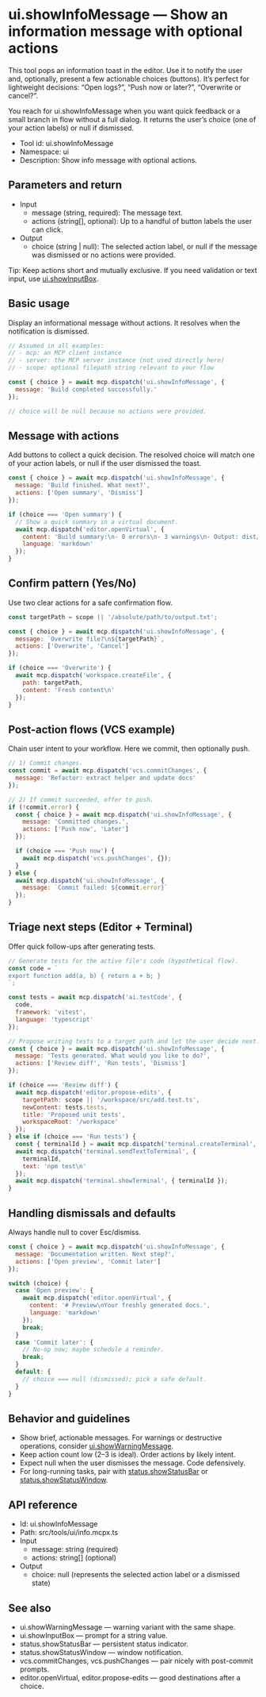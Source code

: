 # ui.showInfoMessage — Show an information message with optional actions

This tool pops an information toast in the editor. Use it to notify the user and, optionally, present a few actionable choices (buttons). It’s perfect for lightweight decisions: “Open logs?”, “Push now or later?”, “Overwrite or cancel?”.

You reach for ui.showInfoMessage when you want quick feedback or a small branch in flow without a full dialog. It returns the user’s choice (one of your action labels) or null if dismissed.

- Tool id: ui.showInfoMessage
- Namespace: ui
- Description: Show info message with optional actions.

## Parameters and return

- Input
  - message (string, required): The message text.
  - actions (string[], optional): Up to a handful of button labels the user can click.
- Output
  - choice (string | null): The selected action label, or null if the message was dismissed or no actions were provided.

Tip: Keep actions short and mutually exclusive. If you need validation or text input, use [ui.showInputBox](#see-also).

## Basic usage

Display an informational message without actions. It resolves when the notification is dismissed.

```javascript
// Assumed in all examples:
// - mcp: an MCP client instance
// - server: the MCP server instance (not used directly here)
// - scope: optional filepath string relevant to your flow

const { choice } = await mcp.dispatch('ui.showInfoMessage', {
  message: 'Build completed successfully.'
});

// choice will be null because no actions were provided.
```

## Message with actions

Add buttons to collect a quick decision. The resolved choice will match one of your action labels, or null if the user dismissed the toast.

```javascript
const { choice } = await mcp.dispatch('ui.showInfoMessage', {
  message: 'Build finished. What next?',
  actions: ['Open summary', 'Dismiss']
});

if (choice === 'Open summary') {
  // Show a quick summary in a virtual document.
  await mcp.dispatch('editor.openVirtual', {
    content: 'Build summary:\n- 0 errors\n- 3 warnings\n- Output: dist/',
    language: 'markdown'
  });
}
```

## Confirm pattern (Yes/No)

Use two clear actions for a safe confirmation flow.

```javascript
const targetPath = scope || '/absolute/path/to/output.txt';

const { choice } = await mcp.dispatch('ui.showInfoMessage', {
  message: `Overwrite file?\n${targetPath}`,
  actions: ['Overwrite', 'Cancel']
});

if (choice === 'Overwrite') {
  await mcp.dispatch('workspace.createFile', {
    path: targetPath,
    content: 'Fresh content\n'
  });
}
```

## Post-action flows (VCS example)

Chain user intent to your workflow. Here we commit, then optionally push.

```javascript
// 1) Commit changes.
const commit = await mcp.dispatch('vcs.commitChanges', {
  message: 'Refactor: extract helper and update docs'
});

// 2) If commit succeeded, offer to push.
if (!commit.error) {
  const { choice } = await mcp.dispatch('ui.showInfoMessage', {
    message: 'Committed changes.',
    actions: ['Push now', 'Later']
  });

  if (choice === 'Push now') {
    await mcp.dispatch('vcs.pushChanges', {});
  }
} else {
  await mcp.dispatch('ui.showInfoMessage', {
    message: `Commit failed: ${commit.error}`
  });
}
```

## Triage next steps (Editor + Terminal)

Offer quick follow-ups after generating tests.

```javascript
// Generate tests for the active file's code (hypothetical flow).
const code = `
export function add(a, b) { return a + b; }
`;

const tests = await mcp.dispatch('ai.testCode', {
  code,
  framework: 'vitest',
  language: 'typescript'
});

// Propose writing tests to a target path and let the user decide next.
const { choice } = await mcp.dispatch('ui.showInfoMessage', {
  message: 'Tests generated. What would you like to do?',
  actions: ['Review diff', 'Run tests', 'Dismiss']
});

if (choice === 'Review diff') {
  await mcp.dispatch('editor.propose-edits', {
    targetPath: scope || '/workspace/src/add.test.ts',
    newContent: tests.tests,
    title: 'Proposed unit tests',
    workspaceRoot: '/workspace'
  });
} else if (choice === 'Run tests') {
  const { terminalId } = await mcp.dispatch('terminal.createTerminal', { name: 'Tests' });
  await mcp.dispatch('terminal.sendTextToTerminal', {
    terminalId,
    text: 'npm test\n'
  });
  await mcp.dispatch('terminal.showTerminal', { terminalId });
}
```

## Handling dismissals and defaults

Always handle null to cover Esc/dismiss.

```javascript
const { choice } = await mcp.dispatch('ui.showInfoMessage', {
  message: 'Documentation written. Next step?',
  actions: ['Open preview', 'Commit later']
});

switch (choice) {
  case 'Open preview': {
    await mcp.dispatch('editor.openVirtual', {
      content: '# Preview\nYour freshly generated docs.',
      language: 'markdown'
    });
    break;
  }
  case 'Commit later': {
    // No-op now; maybe schedule a reminder.
    break;
  }
  default: {
    // choice === null (dismissed); pick a safe default.
  }
}
```

## Behavior and guidelines

- Show brief, actionable messages. For warnings or destructive operations, consider [ui.showWarningMessage](#see-also).
- Keep action count low (2–3 is ideal). Order actions by likely intent.
- Expect null when the user dismisses the message. Code defensively.
- For long-running tasks, pair with [status.showStatusBar](#see-also) or [status.showStatusWindow](#see-also).

## API reference

- Id: ui.showInfoMessage
- Path: src/tools/ui/info.mcpx.ts
- Input
  - message: string (required)
  - actions: string[] (optional)
- Output
  - choice: null (represents the selected action label or a dismissed state)

## See also

- ui.showWarningMessage — warning variant with the same shape.
- ui.showInputBox — prompt for a string value.
- status.showStatusBar — persistent status indicator.
- status.showStatusWindow — window notification.
- vcs.commitChanges, vcs.pushChanges — pair nicely with post-commit prompts.
- editor.openVirtual, editor.propose-edits — good destinations after a choice.